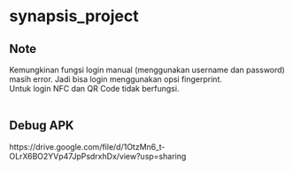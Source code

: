 # synapsis_project

<h2>Note</h2>
Kemungkinan fungsi login manual (menggunakan username dan password) masih error. Jadi bisa login menggunakan opsi fingerprint.<br>
Untuk login NFC dan QR Code tidak berfungsi.
<br><br>

<h2>Debug APK</h2>
https://drive.google.com/file/d/1OtzMn6_t-OLrX6BO2YVp47JpPsdrxhDx/view?usp=sharing
